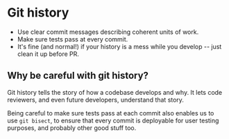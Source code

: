 # Git history

* Use clear commit messages describing coherent units of work.
* Make sure tests pass at every commit.
* It's fine (and normal!) if your history is a mess while you develop -- just clean it up before PR.

## Why be careful with git history?
Git history tells the story of how a codebase develops and why. It lets code reviewers, and even future developers, understand that story.

Being careful to make sure tests pass at each commit also enables us to use `git bisect`, to ensure that every commit is deployable for user testing purposes, and probably other good stuff too.